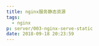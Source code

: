 ```yaml
---
title: nginx服务静态资源
tags:
  - nginx
p: server/003-nginx-serve-static
date: 2018-09-18 20:23:59
---
```

